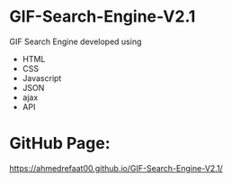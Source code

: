# GIF-Search-Engine-V2.1

GIF Search Engine developed using 
- HTML 
- CSS
- Javascript
- JSON 
- ajax
- API

# GitHub Page:
https://ahmedrefaat00.github.io/GIF-Search-Engine-V2.1/
